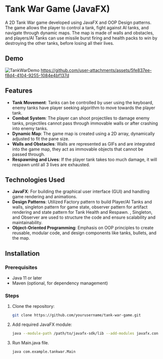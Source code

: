 # Tank War Game (JavaFX)

A 2D Tank War game developed using JavaFX and OOP Design patterns. The game allows the player to control a tank, fight against AI tanks, and navigate through dynamic maps. The map is made of walls and obstacles, and players/AI Tanks can use missile burst firing and health packs to win by destroying the other tanks, before losing all their lives.

## Demo
![TankWarDemo](https://github.com/user-attachments/assets/502b01af-92ac-439d-a2e9-fbee08665359)
https://github.com/user-attachments/assets/5fe837ee-f8d4-4104-9255-1084e4bf137d

## Features

- **Tank Movement**: Tanks can be controlled by user using the keyboard, enemy tanks have player seeking algorithm to move towards the player tank.
- **Combat System**: The player can shoot projectiles to damage enemy tanks, projectiles cannot pass through immovable walls or after crashing into enemy tanks.
- **Dynamic Map**: The game map is created using a 2D array, dynamically adjusted to fit the pane size.
- **Walls and Obstacles**: Walls are represented as GIFs and are integrated into the game map, they act as immovable objects that cannot be passed through.
- **Respawning and Lives**: If the player tank takes too much damage, it will respawn until all 3 lives are exhausted.

## Technologies Used

- **JavaFX**: For building the graphical user interface (GUI) and handling game rendering and animations.
- **Design Patterns**: Utilized Factory pattern to build Player/AI Tanks and walls, singleton pattern for game state, observer pattern for artifact rendering and state pattern for Tank Health and Respawn. 
, Singleton, and Observer are used to structure the code and ensure scalability and maintainability.
- **Object-Oriented Programming**: Emphasis on OOP principles to create reusable, modular code, and design components like tanks, bullets, and the map.

## Installation

### Prerequisites

- Java 11 or later
- Maven (optional, for dependency management)

### Steps

1. Clone the repository:
   ```bash
   git clone https://github.com/yourusername/tank-war-game.git
2. Add required JavaFX module:
   ```bash
   java --module-path /path/to/javafx-sdk/lib --add-modules javafx.controls,javafx.fxml com.example.tankwar.Main
4. Run Main.java file.
   ```bash
   java com.example.tankwar.Main
